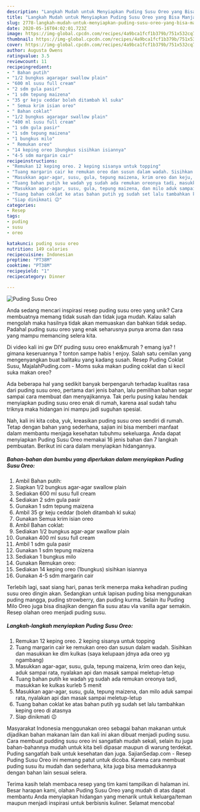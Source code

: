 ```yaml
---
description: "Langkah Mudah untuk Menyiapkan Puding Susu Oreo yang Bisa Manjain Lidah"
title: "Langkah Mudah untuk Menyiapkan Puding Susu Oreo yang Bisa Manjain Lidah"
slug: 2778-langkah-mudah-untuk-menyiapkan-puding-susu-oreo-yang-bisa-manjain-lidah
date: 2020-05-16T04:02:01.723Z
image: https://img-global.cpcdn.com/recipes/4a9bca1fcf1b379b/751x532cq70/puding-susu-oreo-foto-resep-utama.jpg
thumbnail: https://img-global.cpcdn.com/recipes/4a9bca1fcf1b379b/751x532cq70/puding-susu-oreo-foto-resep-utama.jpg
cover: https://img-global.cpcdn.com/recipes/4a9bca1fcf1b379b/751x532cq70/puding-susu-oreo-foto-resep-utama.jpg
author: Augusta Owens
ratingvalue: 3.5
reviewcount: 11
recipeingredient:
- " Bahan putih"
- "1/2 bungkus agaragar swallow plain"
- "600 ml susu full cream"
- "2 sdm gula pasir"
- "1 sdm tepung maizena"
- "35 gr keju ceddar boleh ditambah kl suka"
- " Semua krim isian oreo"
- " Bahan coklat"
- "1/2 bungkus agaragar swallow plain"
- "400 ml susu full cream"
- "1 sdm gula pasir"
- "1 sdm tepung maizena"
- "1 bungkus milo"
- " Remukan oreo"
- "14 keping oreo 1bungkus sisihkan isiannya"
- "4-5 sdm margarin cair"
recipeinstructions:
- "Remukan 12 keping oreo. 2 keping sisanya untuk topping"
- "Tuang margarin cair ke remukan oreo dan susun dalam wadah. Sisihkan dan masukkan ke dlm kulkas (saya kelupaan jdnya ada oreo yg ngambang)"
- "Masukkan agar-agar, susu, gula, tepung maizena, krim oreo dan keju, aduk sampai rata, nyalakan api dan masak sampai meletup-letup"
- "Tuang bahan putih ke wadah yg sudah ada remukan oreonya tadi, masukkan ke kulkas kurleb 5 menit"
- "Masukkan agar-agar, susu, gula, tepung maizena, dan milo aduk sampai rata, nyalakan api dan masak sampai meletup-letup"
- "Tuang bahan coklat ke atas bahan putih yg sudah set lalu tambahkan keping oreo di atasnya"
- "Siap dinikmati 😉"
categories:
- Resep
tags:
- puding
- susu
- oreo

katakunci: puding susu oreo 
nutrition: 149 calories
recipecuisine: Indonesian
preptime: "PT38M"
cooktime: "PT38M"
recipeyield: "1"
recipecategory: Dinner

---
```



![Puding Susu Oreo](https://img-global.cpcdn.com/recipes/4a9bca1fcf1b379b/751x532cq70/puding-susu-oreo-foto-resep-utama.jpg)

Anda sedang mencari inspirasi resep puding susu oreo yang unik? Cara membuatnya memang tidak susah dan tidak juga mudah. Kalau salah mengolah maka hasilnya tidak akan memuaskan dan bahkan tidak sedap. Padahal puding susu oreo yang enak seharusnya punya aroma dan rasa yang mampu memancing selera kita.

Di video kali ini gw DIY puding susu oreo enak&amp;murah ? emang iya? ! gimana keseruannya ? tonton sampe habis ! enjoy. Salah satu cemilan yang mengenyangkan buat balitaku yang kadang susah. Resep Puding Coklat Susu, MajalahPuding.com - Moms suka makan puding coklat dan si kecil suka makan oreo?

Ada beberapa hal yang sedikit banyak berpengaruh terhadap kualitas rasa dari puding susu oreo, pertama dari jenis bahan, lalu pemilihan bahan segar sampai cara membuat dan menyajikannya. Tak perlu pusing kalau hendak menyiapkan puding susu oreo enak di rumah, karena asal sudah tahu triknya maka hidangan ini mampu jadi suguhan spesial.


Nah, kali ini kita coba, yuk, kreasikan puding susu oreo sendiri di rumah. Tetap dengan bahan yang sederhana, sajian ini bisa memberi manfaat dalam membantu menjaga kesehatan tubuhmu sekeluarga. Anda dapat menyiapkan Puding Susu Oreo memakai 16 jenis bahan dan 7 langkah pembuatan. Berikut ini cara dalam menyiapkan hidangannya.

<!--inarticleads1-->

##### Bahan-bahan dan bumbu yang diperlukan dalam menyiapkan Puding Susu Oreo:

1. Ambil  Bahan putih:
1. Siapkan 1/2 bungkus agar-agar swallow plain
1. Sediakan 600 ml susu full cream
1. Sediakan 2 sdm gula pasir
1. Gunakan 1 sdm tepung maizena
1. Ambil 35 gr keju ceddar (boleh ditambah kl suka)
1. Gunakan  Semua krim isian oreo
1. Ambil  Bahan coklat:
1. Sediakan 1/2 bungkus agar-agar swallow plain
1. Gunakan 400 ml susu full cream
1. Ambil 1 sdm gula pasir
1. Gunakan 1 sdm tepung maizena
1. Sediakan 1 bungkus milo
1. Gunakan  Remukan oreo:
1. Sediakan 14 keping oreo (1bungkus) sisihkan isiannya
1. Gunakan 4-5 sdm margarin cair


Terlebih lagi, saat siang hari, panas terik menerpa maka kehadiran puding susu oreo dingin akan. Sedangkan untuk lapisan puding bisa menggunakan puding mangga, puding strowberry, dan puding kurma. Selain itu Puding Milo Oreo juga bisa disajikan dengan fla susu atau vla vanilla agar semakin. Resep olahan oreo menjadi puding susu. 

<!--inarticleads2-->

##### Langkah-langkah menyiapkan Puding Susu Oreo:

1. Remukan 12 keping oreo. 2 keping sisanya untuk topping
1. Tuang margarin cair ke remukan oreo dan susun dalam wadah. Sisihkan dan masukkan ke dlm kulkas (saya kelupaan jdnya ada oreo yg ngambang)
1. Masukkan agar-agar, susu, gula, tepung maizena, krim oreo dan keju, aduk sampai rata, nyalakan api dan masak sampai meletup-letup
1. Tuang bahan putih ke wadah yg sudah ada remukan oreonya tadi, masukkan ke kulkas kurleb 5 menit
1. Masukkan agar-agar, susu, gula, tepung maizena, dan milo aduk sampai rata, nyalakan api dan masak sampai meletup-letup
1. Tuang bahan coklat ke atas bahan putih yg sudah set lalu tambahkan keping oreo di atasnya
1. Siap dinikmati 😉


Masyarakat Indonesia menggunakan oreo sebagai bahan makanan untuk dijadikan bahan makanan lain dan kali ini akan dibuat menjadi puding susu. Cara membuat pudding susu oreo ini sangatlah mudah sekali, selain itu juga bahan-bahannya mudah untuk kita beli dipasar maupun di warung terdekat. Puding sangatlah baik untuk kesehatan dan juga. SajianSedap.com - Resep Puding Susu Oreo ini memang patut untuk dicoba. Karena cara membuat puding susu itu mudah dan sederhana, kita juga bisa memadukannya dengan bahan lain sesuai selera. 

Terima kasih telah membaca resep yang tim kami tampilkan di halaman ini. Besar harapan kami, olahan Puding Susu Oreo yang mudah di atas dapat membantu Anda menyiapkan hidangan yang menarik untuk keluarga/teman maupun menjadi inspirasi untuk berbisnis kuliner. Selamat mencoba!
